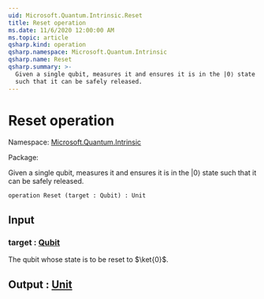 ```yaml
---
uid: Microsoft.Quantum.Intrinsic.Reset
title: Reset operation
ms.date: 11/6/2020 12:00:00 AM
ms.topic: article
qsharp.kind: operation
qsharp.namespace: Microsoft.Quantum.Intrinsic
qsharp.name: Reset
qsharp.summary: >-
  Given a single qubit, measures it and ensures it is in the |0⟩ state
  such that it can be safely released.
---
```


# Reset operation

Namespace: [Microsoft.Quantum.Intrinsic](xref:Microsoft.Quantum.Intrinsic)

Package: [](https://nuget.org/packages/)


Given a single qubit, measures it and ensures it is in the |0⟩ statesuch that it can be safely released.

```qsharp
operation Reset (target : Qubit) : Unit
```


## Input

### target : [Qubit](xref:microsoft.quantum.lang-ref.qubit)

The qubit whose state is to be reset to $\ket{0}$.



## Output : [Unit](xref:microsoft.quantum.lang-ref.unit)

